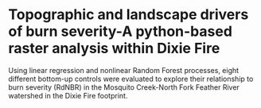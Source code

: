 # Topographic and landscape drivers of burn severity-A python-based raster analysis within Dixie Fire
Using linear regression and nonlinear Random Forest processes, eight different bottom-up controls were evaluated to explore their relationship to burn severity (RdNBR) in the Mosquito Creek-North Fork Feather River watershed in the Dixie Fire footprint.
